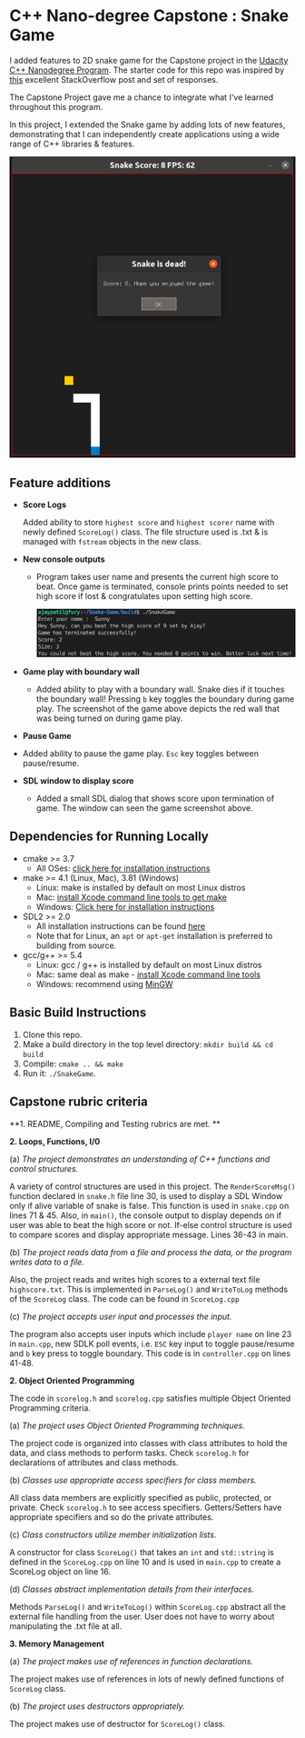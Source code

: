 # C++ Nano-degree Capstone : Snake Game 

 I added features to 2D snake game for the Capstone project in the [Udacity C++ Nanodegree Program](https://www.udacity.com/course/c-plus-plus-nanodegree--nd213). The starter code for this repo was inspired by [this](https://codereview.stackexchange.com/questions/212296/snake-game-in-c-with-sdl) excellent StackOverflow post and set of responses.

The Capstone Project gave me a chance to integrate what I've learned throughout this program. 

In this project, I extended the Snake game by adding lots of new features, demonstrating that I can independently create applications using a wide range of C++ libraries & features.

<img src="game.png"/>

## Feature additions

* **Score Logs**

  Added ability to store `highest score` and `highest scorer` name with newly defined `ScoreLog()` class. The file structure used is .txt & is managed with `fstream` objects in the new class.  

* **New console outputs**

  - Program takes user name and presents the current high score to beat. Once game is terminated, console prints points needed to set high score if lost & congratulates upon setting high score. 

    <img src="console.png"/>

* **Game play with boundary wall**

  - Added ability to play with a boundary wall. Snake dies if it touches the boundary wall! Pressing `b` key toggles the boundary during game play. The screenshot of the game above depicts the red wall that was being turned on during game play. 

*  **Pause Game**

  - Added ability to pause the game play. `Esc` key toggles between pause/resume. 

* **SDL window to display score**

  - Added a small SDL dialog that shows score upon termination of game. The window can seen the game screenshot above. 

## Dependencies for Running Locally
* cmake >= 3.7
  * All OSes: [click here for installation instructions](https://cmake.org/install/)
* make >= 4.1 (Linux, Mac), 3.81 (Windows)
  * Linux: make is installed by default on most Linux distros
  * Mac: [install Xcode command line tools to get make](https://developer.apple.com/xcode/features/)
  * Windows: [Click here for installation instructions](http://gnuwin32.sourceforge.net/packages/make.htm)
* SDL2 >= 2.0
  * All installation instructions can be found [here](https://wiki.libsdl.org/Installation)
  * Note that for Linux, an `apt` or `apt-get` installation is preferred to building from source.
* gcc/g++ >= 5.4
  * Linux: gcc / g++ is installed by default on most Linux distros
  * Mac: same deal as make - [install Xcode command line tools](https://developer.apple.com/xcode/features/)
  * Windows: recommend using [MinGW](http://www.mingw.org/)

## Basic Build Instructions

1. Clone this repo.
2. Make a build directory in the top level directory: `mkdir build && cd build`
3. Compile: `cmake .. && make`
4. Run it: `./SnakeGame`.

## Capstone rubric criteria 

**1. README, Compiling and Testing rubrics are met. **

**2. Loops, Functions, I/0**

(a) *The project demonstrates an understanding of C++ functions and control structures.*

A variety of control structures are used in this project. The `RenderScoreMsg()` function declared in `snake.h` file line 30,  is used to display a SDL Window only if alive variable of snake is false. This function is used in `snake.cpp` on lines 71 & 45. Also, in `main()`, the console output to display depends on if user was able to beat the high score or not. If-else control structure is used to compare scores and display appropriate message. Lines 36-43 in main. 

(b) *The project reads data from a file and process the data, or the program writes data to a file.*

Also, the project reads and writes high scores to a external text file `highscore.txt`. This is implemented in `ParseLog()` and `WriteToLog` methods of the `ScoreLog`  class. The code can be found in `ScoreLog.cpp`

(c) *The project accepts user input and processes the input.*

The program also accepts user inputs which include `player name` on line 23 in `main.cpp`, new SDLK poll events, i.e. `ESC` key input to toggle pause/resume and `b` key press to toggle boundary. This code is in `controller.cpp` on lines 41-48.

**2.  Object Oriented Programming**

The code in `scorelog.h` and `scorelog.cpp` satisfies multiple Object Oriented Programming criteria.

(a) *The project uses Object Oriented Programming techniques.*

The project code is organized into classes with class attributes to hold the data, and class methods to perform tasks. Check `scorelog.h` for declarations of attributes and class methods. 

(b) *Classes use appropriate access specifiers for class members.*

All class data members are explicitly specified as public, protected, or private. Check `scorelog.h` to see access specifiers. Getters/Setters have appropriate specifiers and so do the private attributes. 

(c) *Class constructors utilize member initialization lists.*

A constructor for class `ScoreLog()` that takes an `int` and `std::string`  is defined in the  `ScoreLog.cpp` on line 10 and is used in `main.cpp` to create a ScoreLog object on line 16.

(d) *Classes abstract implementation details from their interfaces.*

Methods `ParseLog()` and `WriteToLog()` within `ScoreLog.cpp` abstract all the external file handling from the user. User does not have to worry about manipulating the .txt file at all. 

**3. Memory Management**

(a) *The project makes use of references in function declarations.*

The project makes use of references in lots of newly defined functions of `ScoreLog` class. 

(b) *The project uses destructors appropriately.*

The project makes use of destructor for `ScoreLog()` class.